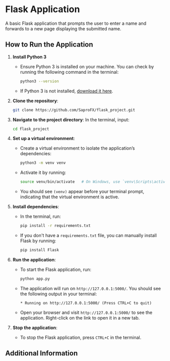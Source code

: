 # Flask Application

A basic Flask application that prompts the user to enter a name and forwards to a new page displaying the submitted name.

## How to Run the Application

1. **Install Python 3**
    - Ensure Python 3 is installed on your machine. You can check by running the following command in the terminal:
      ```bash
      python3 --version
      ```
    - If Python 3 is not installed, [download it here](https://www.python.org/downloads/).

2. **Clone the repository**:
    ```bash
    git clone https://github.com/SaproFX/flask_project.git
    ```

3. **Navigate to the project directory**:
    In the terminal, input:
    ```bash
    cd flask_project
    ```

4. **Set up a virtual environment**:
    - Create a virtual environment to isolate the application’s dependencies:
      ```bash
      python3 -m venv venv
      ```
    - Activate it by running:
      ```bash
      source venv/bin/activate   # On Windows, use `venv\Scripts\activate`
      ```
    - You should see `(venv)` appear before your terminal prompt, indicating that the virtual environment is active.

5. **Install dependencies**:
    - In the terminal, run:
      ```bash
      pip install -r requirements.txt
      ```
    - If you don't have a `requirements.txt` file, you can manually install Flask by running:
      ```bash
      pip install Flask
      ```

6. **Run the application**:
    - To start the Flask application, run:
      ```bash
      python app.py
      ```
    - The application will run on `http://127.0.0.1:5000/`. You should see the following output in your terminal:
      ```
      * Running on http://127.0.0.1:5000/ (Press CTRL+C to quit)
      ```
    - Open your browser and visit `http://127.0.0.1:5000/` to see the application. Right-click on the link to open it in a new tab.

7. **Stop the application**:
    - To stop the Flask application, press `CTRL+C` in the terminal.

## Additional Information
